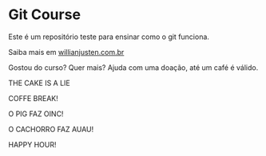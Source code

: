 # Git Course

Este é um repositório teste para ensinar como o git funciona.

Saiba mais em [willianjusten.com.br](http://willianjusten.com.br)

Gostou do curso? Quer mais? Ajuda com uma doação, até um café é válido.





THE CAKE IS A LIE

COFFE BREAK!

O PIG FAZ OINC!

O CACHORRO FAZ AUAU!

HAPPY HOUR!
